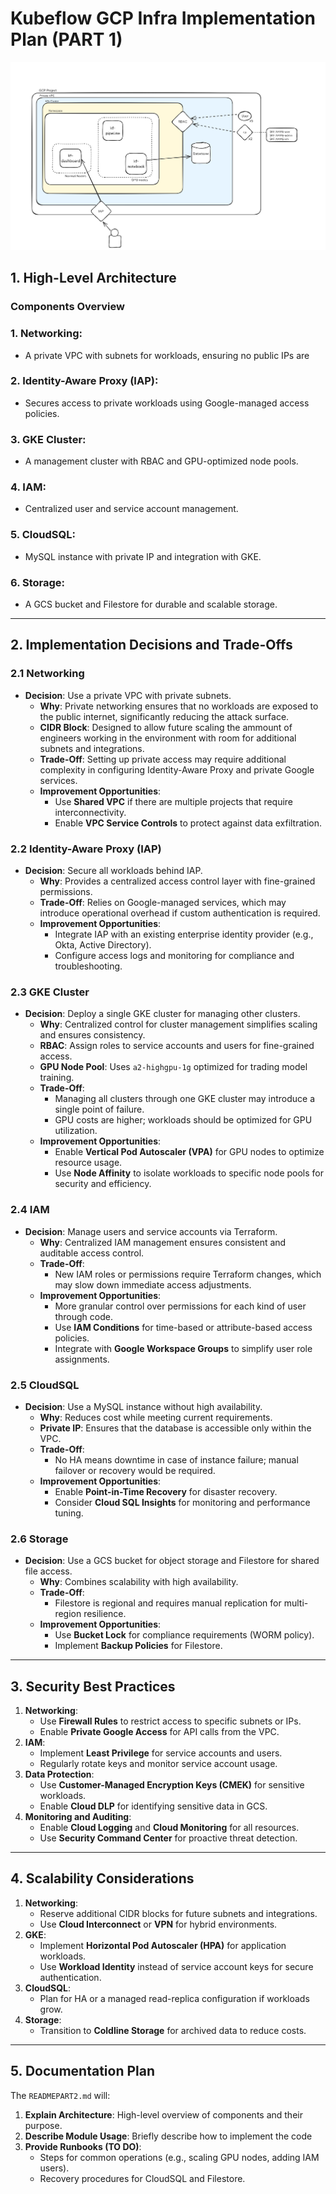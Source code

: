 # Kubeflow GCP Infra Implementation Plan (PART 1)

![Architecture schema](architecture.png)

## **1. High-Level Architecture**

### **Components Overview**
### 1. **Networking**:
   - A private VPC with subnets for workloads, ensuring no public IPs are
### 2. **Identity-Aware Proxy (IAP)**:
   - Secures access to private workloads using Google-managed access policies.
### 3. **GKE Cluster**:
   - A management cluster with RBAC and GPU-optimized node pools.
### 4. **IAM**:
   - Centralized user and service account management.
### 5. **CloudSQL**:
   - MySQL instance with private IP and integration with GKE.
### 6. **Storage**:
   - A GCS bucket and Filestore for durable and scalable storage. 

---

## **2. Implementation Decisions and Trade-Offs**

### **2.1 Networking**
- **Decision**: Use a private VPC with private subnets.
  - **Why**: Private networking ensures that no workloads are exposed to the public internet, significantly reducing the attack surface.
  - **CIDR Block**: Designed to allow future scaling the ammount of engineers working in the environment with room for additional subnets and integrations.
  - **Trade-Off**: Setting up private access may require additional complexity in configuring Identity-Aware Proxy and private Google services.
  - **Improvement Opportunities**:
    - Use **Shared VPC** if there are multiple projects that require interconnectivity.
    - Enable **VPC Service Controls** to protect against data exfiltration.

### **2.2 Identity-Aware Proxy (IAP)**
- **Decision**: Secure all workloads behind IAP.
  - **Why**: Provides a centralized access control layer with fine-grained permissions.
  - **Trade-Off**: Relies on Google-managed services, which may introduce operational overhead if custom authentication is required.
  - **Improvement Opportunities**:
    - Integrate IAP with an existing enterprise identity provider (e.g., Okta, Active Directory).
    - Configure access logs and monitoring for compliance and troubleshooting.

### **2.3 GKE Cluster**
- **Decision**: Deploy a single GKE cluster for managing other clusters.
  - **Why**: Centralized control for cluster management simplifies scaling and ensures consistency.
  - **RBAC**: Assign roles to service accounts and users for fine-grained access.
  - **GPU Node Pool**: Uses `a2-highgpu-1g` optimized for trading model training.
  - **Trade-Off**:
    - Managing all clusters through one GKE cluster may introduce a single point of failure.
    - GPU costs are higher; workloads should be optimized for GPU utilization.
  - **Improvement Opportunities**:
    - Enable **Vertical Pod Autoscaler (VPA)** for GPU nodes to optimize resource usage.
    - Use **Node Affinity** to isolate workloads to specific node pools for security and efficiency.

### **2.4 IAM**
- **Decision**: Manage users and service accounts via Terraform.
  - **Why**: Centralized IAM management ensures consistent and auditable access control.
  - **Trade-Off**:
    - New IAM roles or permissions require Terraform changes, which may slow down immediate access adjustments.
  - **Improvement Opportunities**:
    - More granular control over permissions for each kind of user through code.
    - Use **IAM Conditions** for time-based or attribute-based access policies.
    - Integrate with **Google Workspace Groups** to simplify user role assignments.

### **2.5 CloudSQL**
- **Decision**: Use a MySQL instance without high availability.
  - **Why**: Reduces cost while meeting current requirements.
  - **Private IP**: Ensures that the database is accessible only within the VPC.
  - **Trade-Off**:
    - No HA means downtime in case of instance failure; manual failover or recovery would be required.
  - **Improvement Opportunities**:
    - Enable **Point-in-Time Recovery** for disaster recovery.
    - Consider **Cloud SQL Insights** for monitoring and performance tuning.

### **2.6 Storage**
- **Decision**: Use a GCS bucket for object storage and Filestore for shared file access.
  - **Why**: Combines scalability with high availability.
  - **Trade-Off**:
    - Filestore is regional and requires manual replication for multi-region resilience.
  - **Improvement Opportunities**:
    - Use **Bucket Lock** for compliance requirements (WORM policy).
    - Implement **Backup Policies** for Filestore.

---

## **3. Security Best Practices**
1. **Networking**:
   - Use **Firewall Rules** to restrict access to specific subnets or IPs.
   - Enable **Private Google Access** for API calls from the VPC.
2. **IAM**:
   - Implement **Least Privilege** for service accounts and users.
   - Regularly rotate keys and monitor service account usage.
3. **Data Protection**:
   - Use **Customer-Managed Encryption Keys (CMEK)** for sensitive workloads.
   - Enable **Cloud DLP** for identifying sensitive data in GCS.
4. **Monitoring and Auditing**:
   - Enable **Cloud Logging** and **Cloud Monitoring** for all resources.
   - Use **Security Command Center** for proactive threat detection.

---

## **4. Scalability Considerations**
1. **Networking**:
   - Reserve additional CIDR blocks for future subnets and integrations.
   - Use **Cloud Interconnect** or **VPN** for hybrid environments.
2. **GKE**:
   - Implement **Horizontal Pod Autoscaler (HPA)** for application workloads.
   - Use **Workload Identity** instead of service account keys for secure authentication.
3. **CloudSQL**:
   - Plan for HA or a managed read-replica configuration if workloads grow.
4. **Storage**:
   - Transition to **Coldline Storage** for archived data to reduce costs.

---

## **5. Documentation Plan**
The `READMEPART2.md` will:
1. **Explain Architecture**: High-level overview of components and their purpose.
2. **Describe Module Usage**: Briefly describe how to implement the code
3. **Provide Runbooks (TO DO)**:
   - Steps for common operations (e.g., scaling GPU nodes, adding IAM users).
   - Recovery procedures for CloudSQL and Filestore.